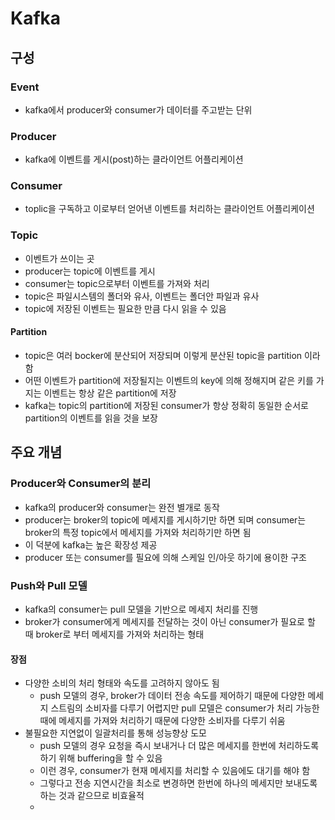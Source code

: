 # Kafka

## 구성
### Event
- kafka에서 producer와 consumer가 데이터를 주고받는 단위
### Producer
- kafka에 이벤트를 게시(post)하는 클라이언트 어플리케이션
### Consumer
- toplic을 구독하고 이로부터 얻어낸 이벤트를 처리하는 클라이언트 어플리케이션
### Topic
- 이벤트가 쓰이는 곳
- producer는 topic에 이벤트를 게시
- consumer는 topic으로부터 이벤트를 가져와 처리
- topic은 파일시스템의 폴더와 유사, 이벤트는 폴더안 파일과 유사
- topic에 저장된 이벤트는 필요한 만큼 다시 읽을 수 있음
#### Partition
- topic은 여러 bocker에 분산되어 저장되며 이렇게 분산된 topic을 partition 이라 함
- 어떤 이벤트가 partition에 저장될지는 이벤트의 key에 의해 정해지며 같은 키를 가지는 이벤트는 항상 같은 partition에 저장
- kafka는 topic의 partition에 저장된 consumer가 항상 정확히 동일한 순서로 partition의 이벤트를 읽을 것을 보장

## 주요 개념
### Producer와 Consumer의 분리
- kafka의 producer와 consumer는 완전 별개로 동작
- producer는 broker의 topic에 메세지를 게시하기만 하면 되며 consumer는 broker의 특정 topic에서 메세지를 가져와 처리하기만 하면 됨
- 이 덕분에 kafka는 높은 확장성 제공
- producer 또는 consumer를 필요에 의해 스케일 인/아웃 하기에 용이한 구조

### Push와 Pull 모델
- kafka의 consumer는 pull 모델을 기반으로 메세지 처리를 진행
- broker가 consumer에게 메세지를 전달하는 것이 아닌 consumer가 필요로 할 때 broker로 부터 메세지를 가져와 처리하는 형태
#### 장점
- 다양한 소비의 처리 형태와 속도를 고려하지 않아도 됨
  - push 모델의 경우, broker가 데이터 전송 속도를 제어하기 때문에 다양한 메세지 스트림의 소비자를 다루기 어렵지만 pull 모델은 consumer가 처리 가능한 때에 메세지를 가져와 처리하기 때문에 다양한 소비자를 다루기 쉬움
- 불필요한 지연없이 일괄처리를 통해 성능향상 도모
  - push 모델의 경우 요청을 즉시 보내거나 더 많은 메세지를 한번에 처리하도록 하기 위해 buffering을 할 수 있음
  - 이런 경우, consumer가 현재 메세지를 처리할 수 있음에도 대기를 해야 함
  - 그렇다고 전송 지연시간을 최소로 변경하면 한번에 하나의 메세지만 보내도록 하는 것과 같으므로 비효율적
  - 